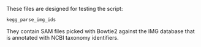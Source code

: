 These files are designed for testing the script:

```python
kegg_parse_img_ids
```

They contain SAM files picked with Bowtie2 against the IMG database that is annotated with NCBI taxonomy identifiers.
